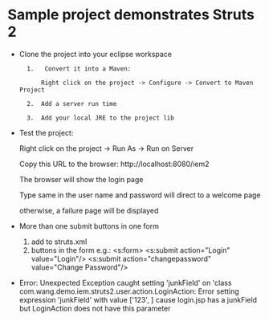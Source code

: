 # Sample project demonstrates Struts 2 

- Clone the project into your eclipse workspace

		1.	 Convert it into a Maven:

			Right click on the project -> Configure -> Convert to Maven Project

		2.  Add a server run time

		3.	Add your local JRE to the project lib

- Test the project:
	
	Right click on the project -> Run As -> Run on Server 
	
	Copy this URL to the browser: http://localhost:8080/iem2
	
	The browser will show the login page
	
	Type same in the user name and password will direct to a welcome page
	
	otherwise, a failure page will be displayed
	
- More than one submit buttons in one form
	1.	add <constant name="struts.mapper.action.prefix.enabled" value="true" /> to struts.xml
	2.	buttons in the form e.g.:
		<s:form>
			<s:submit action="Login" value="Login"/>
			<s:submit action="changepassword" value="Change Password"/>
			
- Error: Unexpected Exception caught setting 'junkField' on 'class com.wang.demo.iem.struts2.user.action.LoginAction: Error setting expression 'junkField' with value ['123', ]
	cause login.jsp has a junkField but LoginAction does not have this parameter